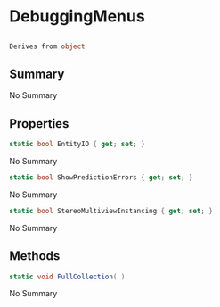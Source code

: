 # DebuggingMenus

## 
```c#
Derives from object
```

## Summary

No Summary
## Properties

```c#
static bool EntityIO { get; set; } 
```
No Summary
```c#
static bool ShowPredictionErrors { get; set; } 
```
No Summary
```c#
static bool StereoMultiviewInstancing { get; set; } 
```
No Summary
## Methods

```c#
static void FullCollection( ) 
```
No Summary
